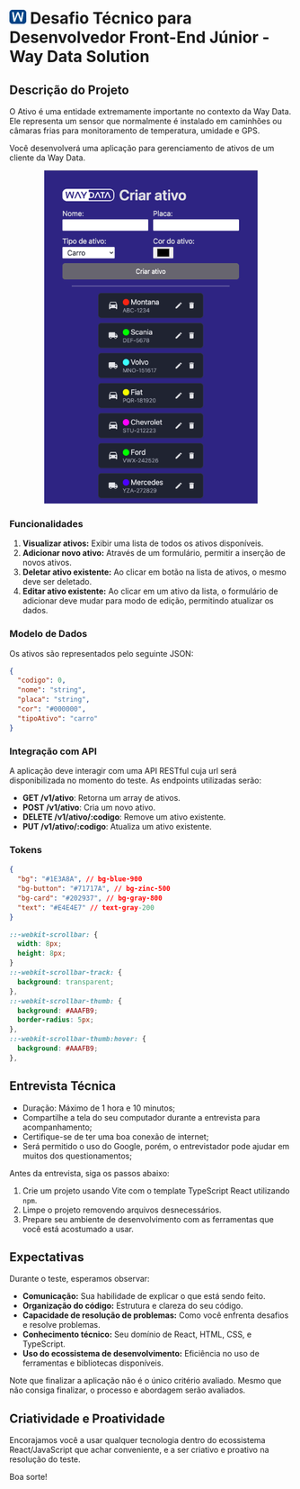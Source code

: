 # <img src="./icons_local/logo_ico.svg" width="30" /> Desafio Técnico para Desenvolvedor Front-End Júnior - Way Data Solution

## Descrição do Projeto

O Ativo é uma entidade extremamente importante no contexto da Way Data. Ele representa um sensor que normalmente é instalado em caminhões ou câmaras frias para monitoramento de temperatura, umidade e GPS.

Você desenvolverá uma aplicação para gerenciamento de ativos de um cliente da Way Data.

<p align="center">
  <img src="./icons_local/tela.png" width="380" />
</p>

### Funcionalidades

1. **Visualizar ativos:** Exibir uma lista de todos os ativos disponíveis.
2. **Adicionar novo ativo:** Através de um formulário, permitir a inserção de novos ativos.
3. **Deletar ativo existente:** Ao clicar em botão na lista de ativos, o mesmo deve ser deletado.
4. **Editar ativo existente:** Ao clicar em um ativo da lista, o formulário de adicionar deve mudar para modo de edição, permitindo atualizar os dados.

### Modelo de Dados

Os ativos são representados pelo seguinte JSON:

```json
{
  "codigo": 0,
  "nome": "string",
  "placa": "string",
  "cor": "#000000",
  "tipoAtivo": "carro"
}
```

### Integração com API

A aplicação deve interagir com uma API RESTful cuja url será disponibilizada no momento do teste. As endpoints utilizadas serão:

- **GET /v1/ativo**: Retorna um array de ativos.
- **POST /v1/ativo**: Cria um novo ativo.
- **DELETE /v1/ativo/:codigo**: Remove um ativo existente.
- **PUT /v1/ativo/:codigo**: Atualiza um ativo existente.

### Tokens

```json
{
  "bg": "#1E3A8A", // bg-blue-900
  "bg-button": "#71717A", // bg-zinc-500
  "bg-card": "#202937", // bg-gray-800
  "text": "#E4E4E7" // text-gray-200
}
```

```css
::-webkit-scrollbar: {
  width: 8px;
  height: 8px;
}
::-webkit-scrollbar-track: {
  background: transparent;
},
::-webkit-scrollbar-thumb: {
  background: #AAAFB9;
  border-radius: 5px;
},
::-webkit-scrollbar-thumb:hover: {
  background: #AAAFB9;
},
```

## Entrevista Técnica

- Duração: Máximo de 1 hora e 10 minutos;
- Compartilhe a tela do seu computador durante a entrevista para acompanhamento;
- Certifique-se de ter uma boa conexão de internet;
- Será permitido o uso do Google, porém, o entrevistador pode ajudar em muitos dos questionamentos;

Antes da entrevista, siga os passos abaixo:

1. Crie um projeto usando Vite com o template TypeScript React utilizando `npm`.
2. Limpe o projeto removendo arquivos desnecessários.
3. Prepare seu ambiente de desenvolvimento com as ferramentas que você está acostumado a usar.

## Expectativas

Durante o teste, esperamos observar:

- **Comunicação:** Sua habilidade de explicar o que está sendo feito.
- **Organização do código:** Estrutura e clareza do seu código.
- **Capacidade de resolução de problemas:** Como você enfrenta desafios e resolve problemas.
- **Conhecimento técnico:** Seu domínio de React, HTML, CSS, e TypeScript.
- **Uso do ecossistema de desenvolvimento:** Eficiência no uso de ferramentas e bibliotecas disponíveis.

Note que finalizar a aplicação não é o único critério avaliado. Mesmo que não consiga finalizar, o processo e abordagem serão avaliados.

## Criatividade e Proatividade

Encorajamos você a usar qualquer tecnologia dentro do ecossistema React/JavaScript que achar conveniente, e a ser criativo e proativo na resolução do teste.

Boa sorte!
